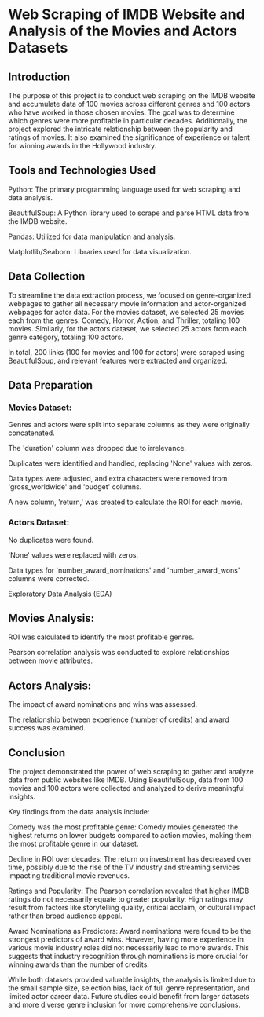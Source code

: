 # Web Scraping of IMDB Website and Analysis of the Movies and Actors Datasets

## Introduction

The purpose of this project is to conduct web scraping on the IMDB website and accumulate data of 100 movies across different genres and 100 actors who have worked in those chosen movies. The goal was to determine which genres were more profitable in particular decades. Additionally, the project explored the intricate relationship between the popularity and ratings of movies. It also examined the significance of experience or talent for winning awards in the Hollywood industry.

## Tools and Technologies Used

Python: The primary programming language used for web scraping and data analysis.

BeautifulSoup: A Python library used to scrape and parse HTML data from the IMDB website.

Pandas: Utilized for data manipulation and analysis.

Matplotlib/Seaborn: Libraries used for data visualization.

## Data Collection

To streamline the data extraction process, we focused on genre-organized webpages to gather all necessary movie information and actor-organized webpages for actor data. For the movies dataset, we selected 25 movies each from the genres: Comedy, Horror, Action, and Thriller, totaling 100 movies. Similarly, for the actors dataset, we selected 25 actors from each genre category, totaling 100 actors.

In total, 200 links (100 for movies and 100 for actors) were scraped using BeautifulSoup, and relevant features were extracted and organized.

## Data Preparation

### Movies Dataset:

Genres and actors were split into separate columns as they were originally concatenated.

The 'duration' column was dropped due to irrelevance.

Duplicates were identified and handled, replacing 'None' values with zeros.

Data types were adjusted, and extra characters were removed from 'gross_worldwide' and 'budget' columns.

A new column, 'return,' was created to calculate the ROI for each movie.

### Actors Dataset:

No duplicates were found.

'None' values were replaced with zeros.

Data types for 'number_award_nominations' and 'number_award_wons' columns were corrected.

Exploratory Data Analysis (EDA)

## Movies Analysis:

ROI was calculated to identify the most profitable genres.

Pearson correlation analysis was conducted to explore relationships between movie attributes.

## Actors Analysis:

The impact of award nominations and wins was assessed.

The relationship between experience (number of credits) and award success was examined.

## Conclusion

The project demonstrated the power of web scraping to gather and analyze data from public websites like IMDB. Using BeautifulSoup, data from 100 movies and 100 actors were collected and analyzed to derive meaningful insights.

Key findings from the data analysis include:

Comedy was the most profitable genre: Comedy movies generated the highest returns on lower budgets compared to action movies, making them the most profitable genre in our dataset.

Decline in ROI over decades: The return on investment has decreased over time, possibly due to the rise of the TV industry and streaming services impacting traditional movie revenues.

Ratings and Popularity: The Pearson correlation revealed that higher IMDB ratings do not necessarily equate to greater popularity. High ratings may result from factors like storytelling quality, critical acclaim, or cultural impact rather than broad audience appeal.

Award Nominations as Predictors: Award nominations were found to be the strongest predictors of award wins. However, having more experience in various movie industry roles did not necessarily lead to more awards. This suggests that industry recognition through nominations is more crucial for winning awards than the number of credits.

While both datasets provided valuable insights, the analysis is limited due to the small sample size, selection bias, lack of full genre representation, and limited actor career data. Future studies could benefit from larger datasets and more diverse genre inclusion for more comprehensive conclusions.
